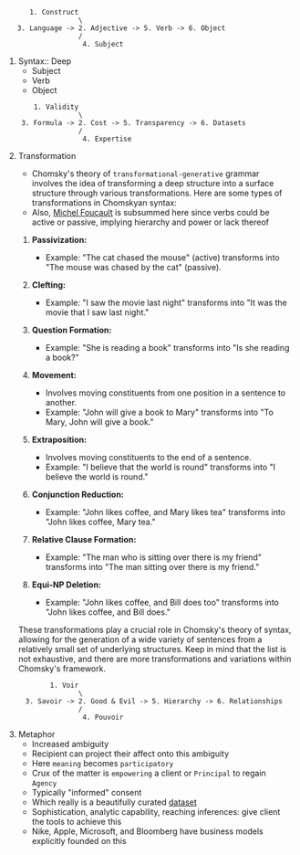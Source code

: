 ```
      1. Construct
                  \
   3. Language -> 2. Adjective -> 5. Verb -> 6. Object
                  /
                   4. Subject
```


1. Syntax:: Deep
   - Subject
   - Verb
   - Object

```
       1. Validity
                  \
    3. Formula -> 2. Cost -> 5. Transparency -> 6. Datasets
                  /
                   4. Expertise
```

2. Transformation
     
   - Chomsky's theory of `transformational-generative` grammar involves the idea of transforming a deep structure into a surface structure through various transformations. Here are some types of transformations in Chomskyan syntax:
   - Also, [Michel Foucault](https://chomsky.info/1971xxxx/) is subsummed here since verbs could be active or passive, implying hierarchy and power or lack thereof

   1. **Passivization:**
      - Example: "The cat chased the mouse" (active) transforms into "The mouse was chased by the cat" (passive).

   2. **Clefting:**
      - Example: "I saw the movie last night" transforms into "It was the movie that I saw last night."

   3. **Question Formation:**
      - Example: "She is reading a book" transforms into "Is she reading a book?"

   4. **Movement:**
      - Involves moving constituents from one position in a sentence to another.
      - Example: "John will give a book to Mary" transforms into "To Mary, John will give a book."

   5. **Extraposition:**
      - Involves moving constituents to the end of a sentence.
      - Example: "I believe that the world is round" transforms into "I believe the world is round."

   6. **Conjunction Reduction:**
      - Example: "John likes coffee, and Mary likes tea" transforms into "John likes coffee, Mary tea."

   7. **Relative Clause Formation:**
      - Example: "The man who is sitting over there is my friend" transforms into "The man sitting over there is my friend."

   8. **Equi-NP Deletion:**
      - Example: "John likes coffee, and Bill does too" transforms into "John likes coffee, and Bill does."

   These transformations play a crucial role in Chomsky's theory of syntax, allowing for the generation of a wide variety of sentences from a relatively small set of underlying structures. Keep in mind that the list is not exhaustive, and there are more transformations and variations within Chomsky's framework.
   
```
           1. Voir
                  \
     3. Savoir -> 2. Good & Evil -> 5. Hierarchy -> 6. Relationships
                  /
                   4. Pouvoir
```

3. Metaphor
   - Increased ambiguity
   - Recipient can project their affect onto this ambiguity
   - Here `meaning` becomes `participatory`
   - Crux of the matter is `empowering` a client or `Principal` to regain `Agency`
   - Typically "informed" consent
   - Which really is a beautifully curated [dataset](https://github.com/abikesa/datasets)
   - Sophistication, analytic capability, reaching inferences: give client the tools to achieve this
   - Nike, Apple, Microsoft, and Bloomberg have business models explicitly founded on this
  

